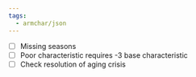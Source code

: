 ```yaml
---
tags:
  - armchar/json
---
```


+ [ ]  Missing seasons
+ [ ] Poor characteristic requires -3 base characteristic
+ [ ] Check resolution of aging crisis